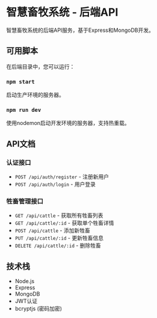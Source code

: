 # 智慧畜牧系统 - 后端API

智慧畜牧系统的后端API服务，基于Express和MongoDB开发。

## 可用脚本

在后端目录中，您可以运行：

### `npm start`

启动生产环境的服务器。

### `npm run dev`

使用nodemon启动开发环境的服务器，支持热重载。

## API文档

### 认证接口

- `POST /api/auth/register` - 注册新用户
- `POST /api/auth/login` - 用户登录

### 牲畜管理接口

- `GET /api/cattle` - 获取所有牲畜列表
- `GET /api/cattle/:id` - 获取单个牲畜详情
- `POST /api/cattle` - 添加新牲畜
- `PUT /api/cattle/:id` - 更新牲畜信息
- `DELETE /api/cattle/:id` - 删除牲畜

## 技术栈

- Node.js
- Express
- MongoDB
- JWT认证
- bcryptjs (密码加密) 